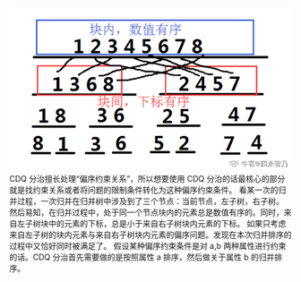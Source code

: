 ![Alt text](image.png)
CDQ 分治擅长处理“偏序约束关系”，所以想要使用 CDQ 分治的话最核心的部分就是找约束关系或者将问题的限制条件转化为这种偏序约束条件。
看某一次的归并过程，一次归并在归并树中涉及到了三个节点：当前节点，左子树，右子树。
然后易知，在归并过程中，处于同一个节点块内的元素总是数值有序的。同时，来自左子树块中的元素的下标，总是小于来自右子树块内元素的下标。
如果只考虑来自左子树的块内元素与来自右子树块内元素的偏序问题。发现在本次归并排序的过程中又恰好同时被满足了。
假设某种偏序约束条件是对 a,b 两种属性进行约束的话。CDQ 分治首先需要做的是按照属性 a 排序，然后做关于属性 b 的归并排序。
